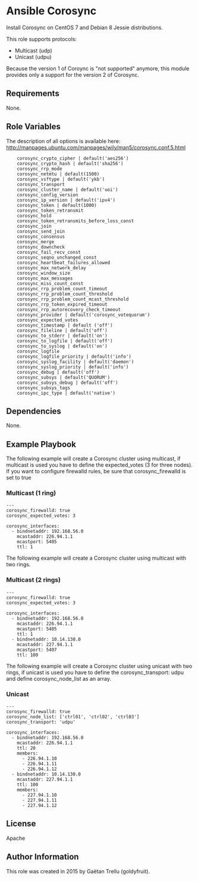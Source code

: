 # Ansible Corosync
Install Corosync on CentOS 7 and Debian 8 Jessie distributions.

This role supports protocols:
- Multicast (udp)
- Unicast (udpu)

Because the version 1 of Coroync is "not supported" anymore, this module provides only a support for the version 2 of Corosync.

## Requirements
None.

## Role Variables
The description of all options is available here: http://manpages.ubuntu.com/manpages/wily/man5/corosync.conf.5.html
```
    corosync_crypto_cipher | default('aes256')
    corosync_crypto_hash | default('sha256')
    corosync_rrp_mode
    corosync_netmtu | default(1500)
    corosync_vsftype | default('ykb')
    corosync_transport
    corosync_cluster_name | default('uoi')
    corosync_config_version
    corosync_ip_version | default('ipv4')
    corosync_token | default(1000)
    corosync_token_retransmit
    corosync_hold
    corosync_token_retransmits_before_loss_const
    corosync_join
    corosync_send_join
    corosync_consensus
    corosync_merge
    corosync_downcheck
    corosync_fail_recv_const
    corosync_seqno_unchanged_const
    corosync_heartbeat_failures_allowed
    corosync_max_network_delay
    corosync_window_size
    corosync_max_messages
    corosync_miss_count_const
    corosync_rrp_problem_count_timeout
    corosync_rrp_problem_count_threshold
    corosync_rrp_problem_count_mcast_threshold
    corosync_rrp_token_expired_timeout
    corosync_rrp_autorecovery_check_timeout
    corosync_provider | default('corosync_votequorum')
    corosync_expected_votes
    corosync_timestamp | default ('off')
    corosync_fileline | default('off')
    corosync_to_stderr | default('on')
    corosync_to_logfile | default('off')
    corosync_to_syslog | default('on')
    corosync_logfile
    corosync_logfile_priority | default('info')
    corosync_syslog_facility | default('daemon')
    corosync_syslog_priority | default('info')
    corosync_debug | default('off')
    corosync_subsys | default('QUORUM')
    corosync_subsys_debug | default('off')
    corosync_subsys_tags
    corosync_ipc_type | default('native')
```

## Dependencies
None.

## Example Playbook
The following example will create a Corosync cluster using multicast, if multicast is used you have to define the expected_votes (3 for three nodes). If you want to configure firewalld rules, be sure that corosync_firewalld is set to true
### Multicast (1 ring)
```
---
corosync_firewalld: true
corosync_expected_votes: 3

corosync_interfaces:
  - bindnetaddr: 192.168.56.0
    mcastaddr: 226.94.1.1
    mcastport: 5405
    ttl: 1
```

The following example will create a Corosync cluster using multicast with two rings.
### Multicast (2 rings)
```
---
corosync_firewalld: true
corosync_expected_votes: 3

corosync_interfaces:
  - bindnetaddr: 192.168.56.0
    mcastaddr: 226.94.1.1
    mcastport: 5405
    ttl: 1
  - bindnetaddr: 10.14.130.0
    mcastaddr: 227.94.1.1
    mcastport: 5407
    ttl: 100
```
The following example will create a Corosync cluster using unicast with two rings, if unicast is used you have to define the corosync_transport: udpu and define corosync_node_list as an array.
### Unicast
```
---
corosync_firewalld: true
corosync_node_list: ['ctrl01', 'ctrl02', 'ctrl03']
corosync_transport: 'udpu'

corosync_interfaces:
  - bindnetaddr: 192.168.56.0
    mcastaddr: 226.94.1.1
    ttl: 20
    members:
      - 226.94.1.10
      - 226.94.1.11
      - 226.94.1.12
  - bindnetaddr: 10.14.130.0
    mcastaddr: 227.94.1.1
    ttl: 100
    members:
      - 227.94.1.10
      - 227.94.1.11
      - 227.94.1.12
```

## License
Apache

## Author Information
This role was created in 2015 by Gaëtan Trellu (goldyfruit).
